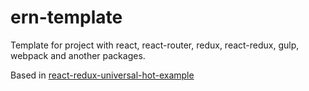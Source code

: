 # ern-template

Template for project with react, react-router, redux, react-redux, gulp, webpack and another packages.

Based in [react-redux-universal-hot-example](https://github.com/erikras/react-redux-universal-hot-example)
